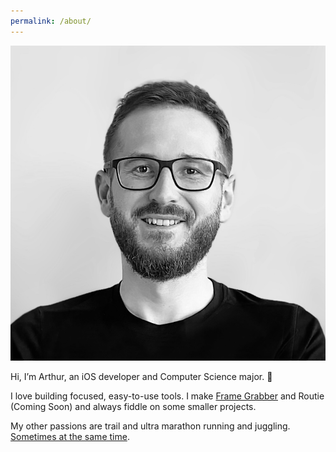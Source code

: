 ```yaml
---
permalink: /about/
---
```


<div class="about">
  <img class="avatar" src="/assets/avatar-v1.jpg">
  <p>
    Hi, I’m Arthur, an iOS developer and Computer Science major. 👋
  </p>
  <p>
    I love building focused, easy-to-use tools.
    I make <a href="https://framegrabberapp.com" target="_blank">Frame Grabber</a> and Routie (Coming Soon) and always fiddle on some smaller projects.
  </p>
  <p>
  My other passions are trail and ultra marathon running and juggling. <a href="{% post_url 2019-02-05-trail-joggling %}">Sometimes at the same time</a>.
  </p>
</div>
